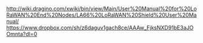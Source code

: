 http://wiki.dragino.com/xwiki/bin/view/Main/User%20Manual%20for%20LoRaWAN%20End%20Nodes/LA66%20LoRaWAN%20Shield%20User%20Manual/
https://www.dropbox.com/sh/z6daguv1gach8ce/AAAw_FjksNXD91bE3aJOOmnta?dl=0
